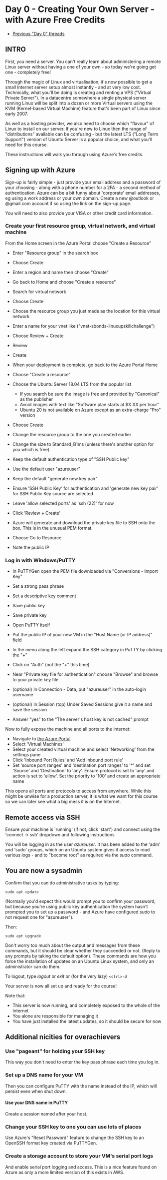 # Day 0 - Creating Your Own Server - with Azure Free Credits

* [Previous "Day 0" threads](https://www.reddit.com/r/linuxupskillchallenge/search/?q=Day%200&restrict_sr=1)

## INTRO

First, you need a server. You can't really learn about administering a remote Linux server without having a one of your own - so today we're going get one - completely free!

Through the magic of Linux and virtualisation, it's now possible to get a small Internet server setup almost instantly - and at very low cost. Technically, what you'll be doing is creating and renting a VPS  ("Virtual Private Server"). In a datacentre somewhere a single physical server running Linux will be split into a dozen or more Virtual servers using the KVM (Kernel-based Virtual Machine) feature that's been part of Linux since early 2007.

As well as a hosting provider, we also need to choose which "flavour" of Linux to install on our server. If you're new to Linux then the range of "distributions" available can be confusing - but the latest LTS ("Long Term Support") version of Ubuntu Server is a popular choice, and what you'll need for this course.

These instructions will walk you through using Azure's free credits.

## Signing up with Azure

Sign-up is fairly simple - just provide your email address and a password of your choosing - along with a phone number for a 2FA - a second method of authentication. Azure can be a bit funny about 'corporate' email addresses, eg using a work address or your own domain. Create a new @outlook or @gmail.com account if so using the link on the sign-up page.

You will need to also provide your VISA or other credit card information.

### Create your first resource group, virtual network, and virtual machine

From the Home screen in the Azure Portal choose "Create a Resource"

* Enter "Resource group" in the search box
* Choose Create
* Enter a region and name then choose "Create"
* Go back to Home and choose "Create a resource"
* Search for virtual network
* Choose Create
* Choose the resource group you just made as the location for this virtual network
* Enter a name for your vnet like ("vnet-sbonds-linuxupskillchallenge")
* Choose Review + Create
* Review
* Create
* When your deployment is complete, go back to the Azure Portal Home
* Choose "Create a resource"
* Choose the Ubuntu Server 18.04 LTS from the popular list
  * If you search be sure the image is free and provided by "Canonical" as the publisher
  * Avoid images with text like "Software plan starts at $X.XX per hour"
  * Ubuntu 20 is not available on Azure except as an extra-charge "Pro" version
* Choose Create
* Change the resource group to the one you created earlier
* Change the size to Standard_B1ms (unless there's another option for you which is free)
* Keep the default authentication type of "SSH Public key"
* Use the default user "azureuser"
* Keep the default "generate new key pair"

* Ensure 'SSH Public Key' for authentication and 'generate new key pair' for SSH Public Key source are selected
* Leave 'allow selected ports' as 'ssh (22)' for now
* Click 'Review + Create'
* Azure will generate and download the private key file to SSH onto the box. This is in the unusual PEM format.
* Choose Go to Resource
* Note the public IP

### Log in with Windows/PuTTY

* In PuTTYGen open the PEM file downloaded via "Conversions - Import Key"
* Set a strong pass phrase
* Set a descriptive key comment
* Save public key
* Save private key

* Open PuTTY itself
* Put the public IP of your new VM in the "Host Name (or IP address)" field
* In the menu along the left expand the SSH category in PuTTY by clicking the "+"
* Click on "Auth" (not the "+" this time)
* Near "Private key file for authentication" choose "Browse" and browse to your private key file
* (optional) In Connection - Data, put "azureuser" in the auto-login username
* (optional) In Session (top) Under Saved Sessions give it a name and save the session
* Answer "yes" to the "The server's host key is not cached" prompt

Now to fully expose the machine and all ports to the internet:

* Navigate to [the Azure Portal](https://portal.azure.com/#home)
* Select 'Virtual Machines'
* Select your created virtual machine and select 'Networking' from the settings pane
* Click 'Inbound Port Rules' and 'Add inbound port rule'
* Set 'source port ranges' and 'destination port ranges' to '*' and set 'Source' and 'Destination' to 'any'. Ensure protocol is set to 'any' and action is set to 'allow'. Set the priority to '100' and create an appropriate name

This opens all ports and protocols to access from anywhere. While this might be unwise for a production server, it is what we want for this course so we can later see what a big mess it is on the Internet.

## Remote access via SSH

Ensure your machine is 'running' (if not, click 'start') and connect using the 'connect -> ssh' dropdown and following instructions

You will be logging in as the user *azureuser*. It has been added to the 'adm' and 'sudo' groups, which on an Ubuntu system gives it access to read various logs - and to "become root" as required via the _sudo_ command.

## You are now a sysadmin

Confirm that you can do administrative tasks by typing:

`sudo apt update`

(Normally you'd expect this would prompt you to confirm your password, but because you're using public key authentication the system hasn't prompted you to set up a password - and Azure have configured *sudo* to not request one for "azureuser").

Then:

`sudo apt upgrade`

Don't worry too much about the output and messages from these commands, but it should be clear whether they succeeded or not. (Reply to any prompts by taking the default option). These commands are how you force the installation of updates on an Ubuntu Linux system, and only an administrator can do them.

To logout, type _logout_ or _exit_ or (for the very lazy) `<ctrl>-d`

Your server is now all set up and ready for the course!

Note that:

* This server is now running, and completely exposed to the whole of the Internet
* You alone are responsible for managing it
* You have just installed the latest updates, so it should be secure for now

## Additional nicities for overachievers

### Use "pageant" for holding your SSH key

This way you don't need to enter the key pass phrase each time you log in.

### Set up a DNS name for your VM

Then you can configure PuTTY with the name instead of the IP, which will persist even when shut down.

#### Use your DNS name in PuTTY

Create a session named after your host.

### Change your SSH key to one you can use lots of places

Use Azure's "Reset Password" feature to change the SSH key to an OpenSSH format key created via PuTTYGen.

### Create a storage account to store your VM's serial port logs

And enable serial port logging and access. This is a nice feature found on Azure as only a more limited version of this exists in AWS.
